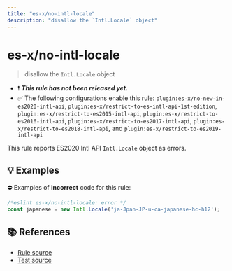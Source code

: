```yaml
---
title: "es-x/no-intl-locale"
description: "disallow the `Intl.Locale` object"
---
```


# es-x/no-intl-locale
> disallow the `Intl.Locale` object

- ❗ <badge text="This rule has not been released yet." vertical="middle" type="error"> ***This rule has not been released yet.*** </badge>
- ✅ The following configurations enable this rule: `plugin:es-x/no-new-in-es2020-intl-api`, `plugin:es-x/restrict-to-es-intl-api-1st-edition`, `plugin:es-x/restrict-to-es2015-intl-api`, `plugin:es-x/restrict-to-es2016-intl-api`, `plugin:es-x/restrict-to-es2017-intl-api`, `plugin:es-x/restrict-to-es2018-intl-api`, and `plugin:es-x/restrict-to-es2019-intl-api`

This rule reports ES2020 Intl API `Intl.Locale` object as errors.

## 💡 Examples

⛔ Examples of **incorrect** code for this rule:

<eslint-playground type="bad">

```js
/*eslint es-x/no-intl-locale: error */
const japanese = new Intl.Locale('ja-Jpan-JP-u-ca-japanese-hc-h12');
```

</eslint-playground>

## 📚 References

- [Rule source](https://github.com/eslint-community/eslint-plugin-es-x/blob/master/lib/rules/no-intl-locale.js)
- [Test source](https://github.com/eslint-community/eslint-plugin-es-x/blob/master/tests/lib/rules/no-intl-locale.js)
